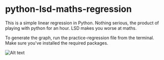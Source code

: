 # python-lsd-maths-regression

This is a simple linear regression in Python. Nothing serious, the product of playing with python for an hour. LSD makes you worse at maths. 

To generate the graph, run the practice-regression file from the terminal. Make sure you've installed the required packages.

![Alt text](./Projects/Makers/python-regression/Figure_1.png)
